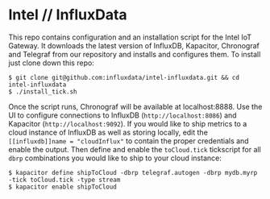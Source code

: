 # Intel // InfluxData

This repo contains configuration and an installation script for the Intel IoT Gateway. It downloads the latest version of InfluxDB, Kapacitor, Chronograf and Telegraf from our repository and installs and configures them. To install just clone down this repo:

```
$ git clone git@github.com:influxdata/intel-influxdata.git && cd intel-influxdata
$ ./install_tick.sh
```

Once the script runs, Chronograf will be available at localhost:8888. Use the UI to configure connections to InfluxDB (`http://localhost:8086`) and Kapacitor (`http://localhost:9092`). If you would like to ship metrics to a cloud instance of InfluxDB as well as storing locally, edit the `[[influxdb]]name = "cloudInflux"` to contain the proper credentials and enable the output. Then define and enable the `toCloud.tick` tickscript for all `dbrp` combinations you would like to ship to your cloud instance:

```
$ kapacitor define shipToCloud -dbrp telegraf.autogen -dbrp mydb.myrp -tick toCloud.tick -type stream
$ kapacitor enable shipToCloud
```